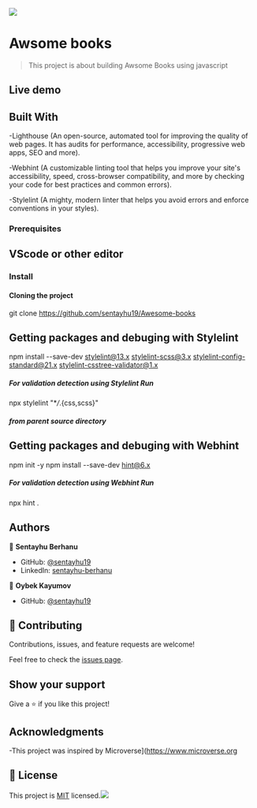 ![](https://img.shields.io/badge/Microverse-blueviolet)

# Awsome books 

> This project is about building Awsome Books using javascript

## Live demo

<!-- [Live Demo Link](https://sentayhu19.github.io/Portfolio-setup-and-mobile-version-skeleton/) -->

## Built With

-Lighthouse (An open-source, automated tool for improving the quality of web pages. It has audits for performance, accessibility, progressive web apps, SEO and more).

-Webhint (A customizable linting tool that helps you improve your site's accessibility, speed, cross-browser compatibility, and more by checking your code for best practices and common errors).

-Stylelint (A mighty, modern linter that helps you avoid errors and enforce conventions in your styles).

### Prerequisites

## VScode or other editor

### Install

#### Cloning the project

git clone https://github.com/sentayhu19/Awesome-books <Your-Build-Directory>

## Getting packages and debuging with Stylelint

npm install --save-dev stylelint@13.x stylelint-scss@3.x stylelint-config-standard@21.x stylelint-csstree-validator@1.x

##### For validation detection using Stylelint Run

npx stylelint "\*_/_.{css,scss}"

##### from parent source directory

## Getting packages and debuging with Webhint

npm init -y
npm install --save-dev hint@6.x

##### For validation detection using Webhint Run

npx hint .

## Authors

👤 **Sentayhu Berhanu**

- GitHub: [@sentayhu19](https://github.com/sentayhu19)
- LinkedIn: [sentayhu-berhanu](https://www.linkedin.com/in/sentayhu-berhanu-6376579a/)


👤 **Oybek Kayumov**

- GitHub: [@sentayhu19](https://github.com/OybekKayumov
)
<!-- - LinkedIn: [sentayhu-berhanu](https://www.linkedin.com/in/sentayhu-berhanu-6376579a/) -->
## 🤝 Contributing

Contributions, issues, and feature requests are welcome!

Feel free to check the [issues page](https://github.com/sentayhu19/Awesome-books/issues).

## Show your support

Give a ⭐️ if you like this project!

## Acknowledgments

-This project was inspired by Microverse](https://www.microverse.org

## 📝 License

This project is [MIT](./MIT.md) licensed.![](https://img.shields.io/badge/Microverse-blueviolet)
